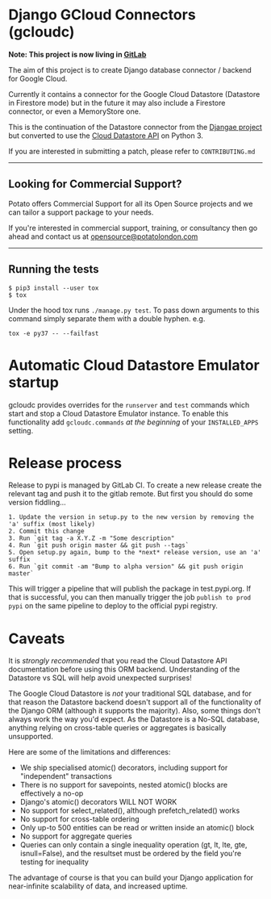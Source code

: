 # Django GCloud Connectors (gcloudc)

**Note: This project is now living in [GitLab](https://gitlab.com/potato-oss/google-cloud/django-gcloud-connectors)**

The aim of this project is to create Django database connector / backend for Google Cloud.

Currently it contains a connector for the Google Cloud Datastore (Datastore in Firestore mode)
but in the future it may also include a Firestore connector, or even a MemoryStore one.

This is the continuation of the Datastore connector from the [Djangae project](https://github.com/potatolondon/djangae)
but converted to use the [Cloud Datastore API](https://googleapis.github.io/google-cloud-python/latest/datastore/) on Python 3.

If you are interested in submitting a patch, please refer to `CONTRIBUTING.md`

---

## Looking for Commercial Support?

Potato offers Commercial Support for all its Open Source projects and we can tailor a support package to your needs.

If you're interested in commercial support, training, or consultancy then go ahead and contact us at [opensource@potatolondon.com](mailto:opensource@potatolondon.com)

---


## Running the tests

```
$ pip3 install --user tox
$ tox
```

Under the hood tox runs `./manage.py test`. To pass down arguments to this command simply separate them with a double hyphen. e.g.

```
tox -e py37 -- --failfast
```

# Automatic Cloud Datastore Emulator startup

gcloudc provides overrides for the `runserver` and `test` commands which
start and stop a Cloud Datastore Emulator instance. To enable this functionality add `gcloudc.commands` _at the beginning_ of your `INSTALLED_APPS` setting.

# Release process

Release to pypi is managed by GitLab CI. To create a new release create the relevant tag
and push it to the gitlab remote. But first you should do some version fiddling...

```
1. Update the version in setup.py to the new version by removing the 'a' suffix (most likely)
2. Commit this change
3. Run `git tag -a X.Y.Z -m "Some description"
4. Run `git push origin master && git push --tags`
5. Open setup.py again, bump to the *next* release version, use an 'a' suffix
6. Run `git commit -am "Bump to alpha version" && git push origin master`
```

This will trigger a pipeline that will publish the package in test.pypi.org.
If that is successful, you can then manually trigger the job `publish to prod pypi` on the same pipeline to deploy to the official pypi registry.

# Caveats

It is *strongly recommended* that you read the Cloud Datastore API documentation before using this ORM backend. Understanding of the Datastore
vs SQL will help avoid unexpected surprises!

The Google Cloud Datastore is *not* your traditional SQL database, and for that reason the Datastore backend doesn't support
all of the functionality of the Django ORM (although it supports the majority). Also, some things don't always work the way
you'd expect. As the Datastore is a No-SQL database, anything relying on cross-table queries or aggregates is basically unsupported.

Here are some of the limitations and differences:

 - We ship specialised atomic() decorators, including support for "independent" transactions
 - There is no support for savepoints, nested atomic() blocks are effectively a no-op
 - Django's atomic() decorators WILL NOT WORK
 - No support for select_related(), although prefetch_related() works
 - No support for cross-table ordering
 - Only up-to 500 entities can be read or written inside an atomic() block
 - No support for aggregate queries
 - Queries can only contain a single inequality operation (gt, lt, lte, gte, isnull=False), and the resultset must be ordered by the field you're testing for inequality

The advantage of course is that you can build your Django application for near-infinite scalability of data, and increased uptime.
